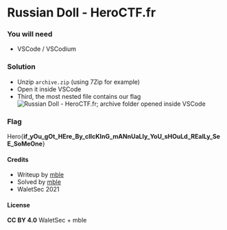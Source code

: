 # Russian Doll - HeroCTF.fr

### You will need

 - VSCode / VSCodium

### Solution

 - Unzip `archive.zip` (using 7Zip for example)
 - Open it inside VSCode
 - Third, the most nested file contains our flag
 ![Russian Doll - HeroCTF.fr; archive folder opened inside VSCode](https://waletsec.github.io/images/Russian-Doll-HeroCTF.fr.jpg)

### Flag

Hero{**if_yOu_gOt_HEre_By_clIcKInG_mANnUaLly_YoU_sHOuLd_REalLy_SeE_SoMeOne**}

#### Credits

- Writeup by [mble](https://ctftime.org/user/93848)
- Solved by [mble](https://ctftime.org/user/93848)
- WaletSec 2021

#### License

**CC BY 4.0** WaletSec + mble

